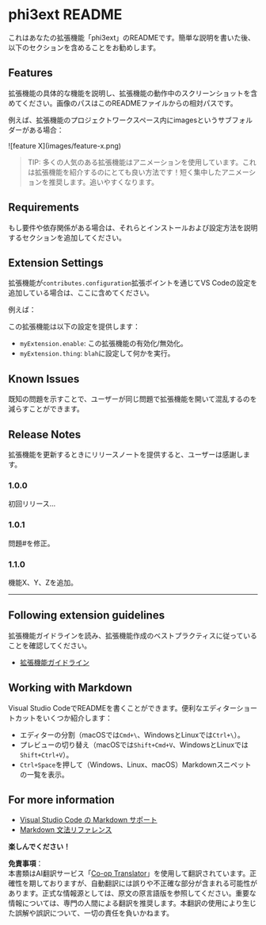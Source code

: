 <!--
CO_OP_TRANSLATOR_METADATA:
{
  "original_hash": "be0b2937160c486180ded27e4f14adeb",
  "translation_date": "2025-05-08T06:44:54+00:00",
  "source_file": "code/07.Lab/01/Apple/phi3ext/README.md",
  "language_code": "ja"
}
-->
# phi3ext README

これはあなたの拡張機能「phi3ext」のREADMEです。簡単な説明を書いた後、以下のセクションを含めることをお勧めします。

## Features

拡張機能の具体的な機能を説明し、拡張機能の動作中のスクリーンショットを含めてください。画像のパスはこのREADMEファイルからの相対パスです。

例えば、拡張機能のプロジェクトワークスペース内にimagesというサブフォルダーがある場合：

\!\[feature X\]\(images/feature-x.png\)

> TIP: 多くの人気のある拡張機能はアニメーションを使用しています。これは拡張機能を紹介するのにとても良い方法です！短く集中したアニメーションを推奨します。追いやすくなります。

## Requirements

もし要件や依存関係がある場合は、それらとインストールおよび設定方法を説明するセクションを追加してください。

## Extension Settings

拡張機能が`contributes.configuration`拡張ポイントを通じてVS Codeの設定を追加している場合は、ここに含めてください。

例えば：

この拡張機能は以下の設定を提供します：

* `myExtension.enable`: この拡張機能の有効化/無効化。
* `myExtension.thing`: `blah`に設定して何かを実行。

## Known Issues

既知の問題を示すことで、ユーザーが同じ問題で拡張機能を開いて混乱するのを減らすことができます。

## Release Notes

拡張機能を更新するときにリリースノートを提供すると、ユーザーは感謝します。

### 1.0.0

初回リリース…

### 1.0.1

問題#を修正。

### 1.1.0

機能X、Y、Zを追加。

---

## Following extension guidelines

拡張機能ガイドラインを読み、拡張機能作成のベストプラクティスに従っていることを確認してください。

* [拡張機能ガイドライン](https://code.visualstudio.com/api/references/extension-guidelines?WT.mc_id=aiml-137032-kinfeylo)

## Working with Markdown

Visual Studio CodeでREADMEを書くことができます。便利なエディターショートカットをいくつか紹介します：

* エディターの分割（macOSでは`Cmd+\`、WindowsとLinuxでは`Ctrl+\`）。
* プレビューの切り替え（macOSでは`Shift+Cmd+V`、WindowsとLinuxでは`Shift+Ctrl+V`）。
* `Ctrl+Space`を押して（Windows、Linux、macOS）Markdownスニペットの一覧を表示。

## For more information

* [Visual Studio Code の Markdown サポート](http://code.visualstudio.com/docs/languages/markdown?WT.mc_id=aiml-137032-kinfeylo)
* [Markdown 文法リファレンス](https://help.github.com/articles/markdown-basics/)

**楽しんでください！**

**免責事項**：  
本書類はAI翻訳サービス「[Co-op Translator](https://github.com/Azure/co-op-translator)」を使用して翻訳されています。正確性を期しておりますが、自動翻訳には誤りや不正確な部分が含まれる可能性があります。正式な情報源としては、原文の原言語版を参照してください。重要な情報については、専門の人間による翻訳を推奨します。本翻訳の使用により生じた誤解や誤訳について、一切の責任を負いかねます。